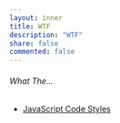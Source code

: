 ```yaml
---
layout: inner
title: WTF
description: "WTF"
share: false
commented: false
---
```


###### What The... 


* [JavaScript Code Styles](/wtf/k8ball/)
